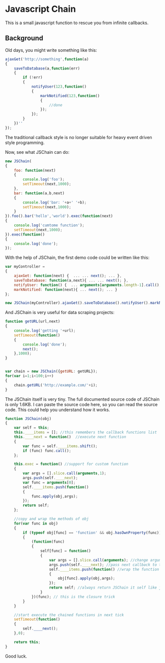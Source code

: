 # Javascript Chain #

This is a small javascript function to rescue you from infinite callbacks.


## Background ##

Old days, you might write something like this:
```javascript
ajaxGet('http://something',function(a)
{
	saveToDatabase(a,function(err)
	{
		if (!err)
		{
			notifyUser(123,function()
			{
				markNotified(123,function()
				{
					//done
				});
			});
		}
	})''
});
```
The traditional callback style is no longer suitable for heavy event driven style programming. 


Now, see what JSChain can do:

```javascript
new JSChain(
{
	foo: function(next)
	{
		console.log('foo');
		setTimeout(next,1000);
	},
	bar: function(a,b,next)
	{
		console.log('bar: '+a+' '+b);
		setTimeout(next,1000);
	}
}).foo().bar('hello','world').exec(function(next)
{
	console.log('cumtome function');
	setTimeout(next,1000);
}).exec(function()
{
	console.log('done');
});
```

With the help of JSChain, the first demo code could be written like this:
```javascript
var myController = 
{
	ajaxGet: function(next) {  ... ... next(); ... },
	saveToDatabase: function(a,next){ ... ... next(); },
	notifyUser: function() {  ... arguments[arguments.length-1].call(); ... },
	markNotified: function(next){ ... next(); ... }
};

new JSChain(myController).ajaxGet().saveToDatabase().notifyUser().markNotified();
```

And JSChain is very useful for data scraping projects:
```javascript
function getURL(url,next)
{
	console.log('getting '+url);
	setTimeout(function()
	{
		console.log('done');
		next();
	},1000);
}


var chain = new JSChain({getURL: getURL});
for(var i=1;i<100;i++)
{
	chain.getURL('http://example.com/'+i);
}
```

The JSChain itself is very tiny. The full documented source code of JSChain is only 1.6KB. I can paste the source code here, so you can read the source code. This could help you understand how it works.

```javascript
function JSChain(obj)
{
	var self = this;
	this.____items = []; //this remembers the callback functions list
	this.____next = function()  //execute next function
	{
		var func = self.____items.shift();
		if (func) func.call();
	};

	this.exec = function() //support for custom function
	{
		var args = [].slice.call(arguments,1);
		args.push(self.____next);
		var func = arguments[0];
		self.____items.push(function()
		{
			func.apply(obj,args);
		});
		return self;
	};

	//copy and wrap the methods of obj
	for(var func in obj)
	{
		if (typeof obj[func] == 'function' && obj.hasOwnProperty(func))
		{
			(function(func)
			{
				self[func] = function()
				{
					var args = [].slice.call(arguments); //change arguments as an array
					args.push(self.____next); //pass next callback to the last argument
					self.____items.push(function() //wrap the function and push into callbacks array
					{
						obj[func].apply(obj,args);
					});
					return self; //always return JSChain it self like jQuery
				}
			})(func); // this is the closure trick
		}
	}

	//start execute the chained functions in next tick
	setTimeout(function()
	{
		self.____next();
	},0);

	return this;
}
```

Good luck.

